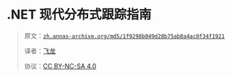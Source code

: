 # .NET 现代分布式跟踪指南

> 原文：[`zh.annas-archive.org/md5/1f9298b049d28b75ab8a4ac0f34f1921`](https://zh.annas-archive.org/md5/1f9298b049d28b75ab8a4ac0f34f1921)
> 
> 译者：[飞龙](https://github.com/wizardforcel)
> 
> 协议：[CC BY-NC-SA 4.0](http://creativecommons.org/licenses/by-nc-sa/4.0/)